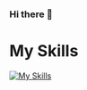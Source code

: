 ### Hi there 👋

# My Skills
[![My Skills](https://skillicons.dev/icons?i=go,php,java,pythongit,kubernetes,docker,gcp,aws,js,vue,mongodb,postgres)](https://skillicons.dev)
